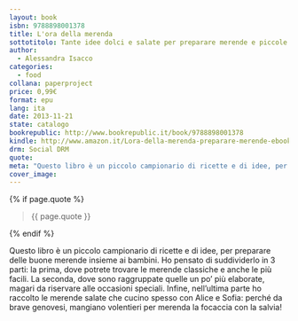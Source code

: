 ```yaml
---
layout: book
isbn: 9788898001378
title: L'ora della merenda
sottotitolo: Tante idee dolci e salate per preparare merende e piccole feste insieme ai bambini
author:
  - Alessandra Isacco
categories:
  - food
collana: paperproject
price: 0,99€
format: epu
lang: ita
date: 2013-11-21
state: catalogo
bookrepublic: http://www.bookrepublic.it/book/9788898001378
kindle: http://www.amazon.it/Lora-della-merenda-preparare-merende-ebook/dp/B00GTU6DR4/
drm: Social DRM
quote:
meta: "Questo libro è un piccolo campionario di ricette e di idee, per preparare delle buone merende insieme ai bambini."
cover_image:
---
```


{% if page.quote %}
<blockquote>
    {{ page.quote }}
</blockquote>
{% endif %}

Questo libro è un piccolo campionario di ricette e di idee, per preparare delle buone merende insieme ai bambini. Ho pensato di suddividerlo in 3 parti: la prima, dove potrete trovare le merende classiche e anche le più facili. La seconda, dove sono raggruppate quelle un po’ più elaborate, magari da riservare alle occasioni speciali. Infine, nell’ultima parte ho raccolto le merende salate che cucino spesso con Alice e Sofia: perché da brave genovesi, mangiano volentieri per merenda la focaccia con la salvia!